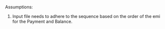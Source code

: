 Assumptions:<br>
1. Input file needs to adhere to the sequence based on the order of the emi for the Payment and Balance.